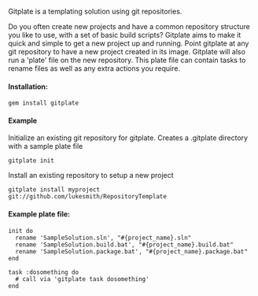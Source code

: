 Gitplate is a templating solution using git repositories.

Do you often create new projects and have a common repository structure you like to use, with a set of basic build
scripts? Gitplate aims to make it quick and simple to get a new project up and running. Point gitplate at any git
repository to have a new project created in its image. Gitplate will also run a 'plate' file on the new
repository. This plate file can contain tasks to rename files as well as any extra actions you require.

#### Installation:
    gem install gitplate


#### Example
Initialize an existing git repository for gitplate. Creates a .gitplate directory with a sample plate file

    gitplate init

Install an existing repository to setup a new project

    gitplate install myproject git://github.com/lukesmith/RepositoryTemplate


#### Example plate file:
    init do
      rename 'SampleSolution.sln', "#{project_name}.sln"
      rename 'SampleSolution.build.bat', "#{project_name}.build.bat"
      rename 'SampleSolution.package.bat', "#{project_name}.package.bat"
    end

    task :dosomething do
      # call via 'gitplate task dosomething'
    end